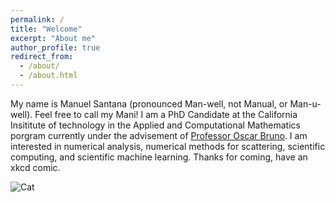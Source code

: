 ```yaml
---
permalink: /
title: "Welcome"
excerpt: "About me"
author_profile: true
redirect_from: 
  - /about/
  - /about.html
---
```


My name is Manuel Santana (pronounced Man-well, not Manual, or Man-u-well). Feel free to call my Mani! I am a PhD Candidate at the California Insititute of technology 
in the Applied and Computational Mathematics porgram currently under the advisement of [Professor Oscar Bruno](https://eas.caltech.edu/people/obruno). I am interested in numerical analysis, numerical methods for scattering, scientific computing, and scientific machine learning. Thanks for coming, have an xkcd comic.

![Cat](https://imgs.xkcd.com/comics/fourier.jpg)


